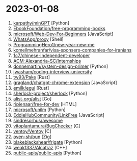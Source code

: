 # 2023-01-08

1. [karpathy/minGPT](https://github.com/karpathy/minGPT "A minimal PyTorch re-implementation of the OpenAI GPT (Generative Pretrained Transformer) training") [Python]
2. [EbookFoundation/free-programming-books](https://github.com/EbookFoundation/free-programming-books "📚 Freely available programming books") 
3. [microsoft/Web-Dev-For-Beginners](https://github.com/microsoft/Web-Dev-For-Beginners "24 Lessons, 12 Weeks, Get Started as a Web Developer") [JavaScript]
4. [WhatsApp/proxy](https://github.com/WhatsApp/proxy "This repository contains the WhatsApp proxy implementation for users to host their own proxy infrastructure to connect to WhatsApp for chat (VoIP and media upload/download not currently proxied)") [Shell]
5. [ProgrammingHero1/new-year-new-me](https://github.com/ProgrammingHero1/new-year-new-me "") 
6. [komeilmehranfar/visa-sponsers-companies-for-iranians](https://github.com/komeilmehranfar/visa-sponsers-companies-for-iranians "") 
7. [1c7/chinese-independent-developer](https://github.com/1c7/chinese-independent-developer "👩🏿‍💻👨🏾‍💻👩🏼‍💻👨🏽‍💻👩🏻‍💻中国独立开发者项目列表 -- 分享大家都在做什么") 
8. [ACM-Alexandria-SC/Internships](https://github.com/ACM-Alexandria-SC/Internships "") 
9. [donnemartin/system-design-primer](https://github.com/donnemartin/system-design-primer "Learn how to design large-scale systems. Prep for the system design interview. Includes Anki flashcards.") [Python]
10. [jwasham/coding-interview-university](https://github.com/jwasham/coding-interview-university "A complete computer science study plan to become a software engineer.") 
11. [tw93/Pake](https://github.com/tw93/Pake "🤱🏻 Simply make any web page a desktop application using Rust. 🤱🏻 很简单的用 Rust 打包网页生成很小的桌面 App") [Rust]
12. [gragland/chatgpt-chrome-extension](https://github.com/gragland/chatgpt-chrome-extension "A ChatGPT Chrome extension. Integrates ChatGPT into every text box on the internet.") [JavaScript]
13. [emilk/egui](https://github.com/emilk/egui "egui: an easy-to-use immediate mode GUI in Rust that runs on both web and native") [Rust]
14. [sherlock-project/sherlock](https://github.com/sherlock-project/sherlock "🔎 Hunt down social media accounts by username across social networks") [Python]
15. [alist-org/alist](https://github.com/alist-org/alist "🗂️A file list program that supports multiple storage, powered by Gin and Solidjs. / 一个支持多存储的文件列表程序，使用 Gin 和 Solidjs。") [Go]
16. [ripienaar/free-for-dev](https://github.com/ripienaar/free-for-dev "A list of SaaS, PaaS and IaaS offerings that have free tiers of interest to devops and infradev") [HTML]
17. [microsoft/unilm](https://github.com/microsoft/unilm "Large-scale Self-supervised Pre-training Across Tasks, Languages, and Modalities") [Python]
18. [EddieHubCommunity/LinkFree](https://github.com/EddieHubCommunity/LinkFree "Connect to your audience with a single link. Showcase the content you create and your projects in one place. Make it easier for people to find, follow and subscribe.") [JavaScript]
19. [sindresorhus/awesome](https://github.com/sindresorhus/awesome "😎 Awesome lists about all kinds of interesting topics") 
20. [vitoplantamura/BugChecker](https://github.com/vitoplantamura/BugChecker "SoftICE-like kernel debugger for Windows 11") [C]
21. [ventoy/Ventoy](https://github.com/ventoy/Ventoy "A new bootable USB solution.") [C]
22. [oven-sh/bun](https://github.com/oven-sh/bun "Incredibly fast JavaScript runtime, bundler, transpiler and package manager – all in one.") [Zig]
23. [blakeblackshear/frigate](https://github.com/blakeblackshear/frigate "NVR with realtime local object detection for IP cameras") [Python]
24. [weak1337/Alcatraz](https://github.com/weak1337/Alcatraz "x64 binary obfuscator") [C++]
25. [public-apis/public-apis](https://github.com/public-apis/public-apis "A collective list of free APIs") [Python]
